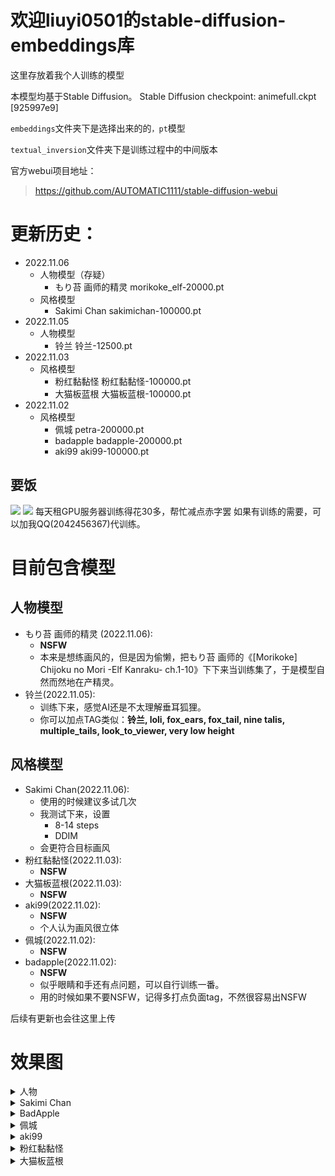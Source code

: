 # 欢迎liuyi0501的stable-diffusion-embeddings库

这里存放着我个人训练的模型

本模型均基于Stable Diffusion。
Stable Diffusion checkpoint: animefull.ckpt [925997e9]

`embeddings`文件夹下是选择出来的的`，pt`模型

`textual_inversion`文件夹下是训练过程中的中间版本

官方webui项目地址：
>https://github.com/AUTOMATIC1111/stable-diffusion-webui

# 更新历史：
- 2022.11.06
  - 人物模型（存疑）
    - もり苔 画师的精灵 morikoke_elf-20000.pt
  - 风格模型
    - Sakimi Chan sakimichan-100000.pt
- 2022.11.05
  - 人物模型
    - 铃兰 铃兰-12500.pt
- 2022.11.03
  - 风格模型
    - 粉红黏黏怪 粉红黏黏怪-100000.pt
    - 大猫板蓝根 大猫板蓝根-100000.pt
- 2022.11.02
  - 风格模型
    - 佩城 petra-200000.pt
    - badapple badapple-200000.pt
    - aki99 aki99-100000.pt

## 要饭
![](https://pic1.imgdb.cn/item/6366837016f2c2beb1de7a5f.jpg)
![](https://pic1.imgdb.cn/item/6366841316f2c2beb1e06651.png)
每天租GPU服务器训练得花30多，帮忙减点赤字罢
如果有训练的需要，可以加我QQ(2042456367)代训练。

# 目前包含模型
## 人物模型
- もり苔 画师的精灵 (2022.11.06):
  - **NSFW**
  - 本来是想练画风的，但是因为偷懒，把もり苔 画师的《[Morikoke] Chijoku no Mori -Elf Kanraku- ch.1-10》下下来当训练集了，于是模型自然而然地在产精灵。
- 铃兰(2022.11.05):
  - 训练下来，感觉AI还是不太理解垂耳狐狸。
  - 你可以加点TAG类似：**铃兰, loli, fox_ears, fox_tail, nine talis,  multiple_tails, look_to_viewer, very low height**
  
## 风格模型
- Sakimi Chan(2022.11.06):
  - 使用的时候建议多试几次
  - 我测试下来，设置
    - 8-14 steps
    - DDIM 
  - 会更符合目标画风
- 粉红黏黏怪(2022.11.03):
  - **NSFW**
- 大猫板蓝根(2022.11.03):
  - **NSFW**
- aki99(2022.11.02):
  - **NSFW**
  - 个人认为画风很立体
- 佩城(2022.11.02):
  - **NSFW** 
- badapple(2022.11.02):
  - **NSFW**
  - 似乎眼睛和手还有点问题，可以自行训练一番。
  - 用的时候如果不要NSFW，记得多打点负面tag，不然很容易出NSFW

后续有更新也会往这里上传

# 效果图
<details>
  <summary>人物</summary>
  <details>
    <summary>もり苔 画师的精灵 </summary>
  
  ![](https://github.com/liuyi0501/stable-diffusion-embeddings/raw/main/embeddings/morikoke_elf-20000.png)
  </details>


  <summary>铃兰</summary>
  
  ![](https://github.com/liuyi0501/stable-diffusion-embeddings/raw/main/embeddings/铃兰-12500.png)
  </details>
</details>

<details>
  <summary>Sakimi Chan</summary>
  
  ![](https://github.com/liuyi0501/stable-diffusion-embeddings/raw/main/embeddings/sakimichan-100000.png)
</details>

<details>
  <summary>BadApple</summary>
  
  ![](https://github.com/liuyi0501/stable-diffusion-embeddings/raw/main/embeddings/badapple-200000.png)
</details>

<details>
  <summary>佩城</summary>
  
  ![](https://github.com/liuyi0501/stable-diffusion-embeddings/raw/main/embeddings/petra-200000.png)
</details>

<details>
  <summary>aki99</summary>
  
  ![](https://github.com/liuyi0501/stable-diffusion-embeddings/raw/main/embeddings/aki99-100000.png)
</details>

<details>
  <summary>粉红黏黏怪</summary>
  
  ![](https://github.com/liuyi0501/stable-diffusion-embeddings/raw/main/embeddings/粉红黏黏怪-100000.png)
</details>

<details>
  <summary>大猫板蓝根</summary>
  
  ![](https://github.com/liuyi0501/stable-diffusion-embeddings/raw/main/embeddings/大猫板蓝根-100000.png)
</details>
